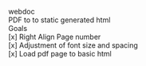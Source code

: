 webdoc<br>
   PDF to to static generated html<br> 
Goals<br>
[x] Right Align Page number<br>
[x] Adjustment of font size and spacing<br>
[x] Load pdf page to basic html<br>
